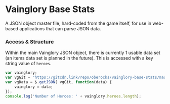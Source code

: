 # Vainglory Base Stats
A JSON object master file, hard-coded from the game itself, for use in web-based applications that can parse JSON data.

### Access & Structure
Within the main Vainglory JSON object, there is currently 1 usable data set (an items data set is planned in the future). This is accessed with a key string value of `heroes`.
```javascript
var vainglory;
var vgGit = "https://gitcdn.link/repo/oberocks/vainglory-base-stats/master/vainglory.json";
var vgData = $.getJSON( vgGit, function(data) {
    vainglory = data;
});
console.log('Number of Heroes: ' + vainglory.heroes.length);
```
